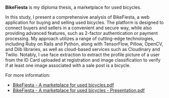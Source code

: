 **BikeFiesta** is my diploma thesis, a marketplace for used bicycles.

In this study, I present a comprehensive analysis of BikeFiesta, a web application for buying and selling used bicycles. The platform is designed to connect buyers and sellers in a convenient and secure way, while also providing advanced features, such as 2-factor authentication or payment processing. My approach utilizes a range of cutting-edge technologies, including Ruby on Rails and Python, along with TensorFlow, Pillow, OpenCV, and Dlib libraries, as well as cloud-based services such as Cloudinary and Twilio. Notably, I use face extraction to extract the profile picture of a user from the ID Card uploaded at registration and image classification to verify if at least one image associated with a sale post is a bicycle.

For more information: 
- [BikeFiesta - A marketplace for used bicycles.pdf](https://github.com/pauladam2001/BikeFiesta-DiplomaThesis/files/12785265/Licenta.IE.ADAM.VA.PAUL-ADRIAN.pdf)
- [BikeFiesta - A marketplace for used bicycles - Presentation.pdf](https://github.com/pauladam2001/BikeFiesta-DiplomaThesis/files/12785269/BikeFiesta.-.A.marketplace.for.used.bicycles.-.Slides.pdf)
